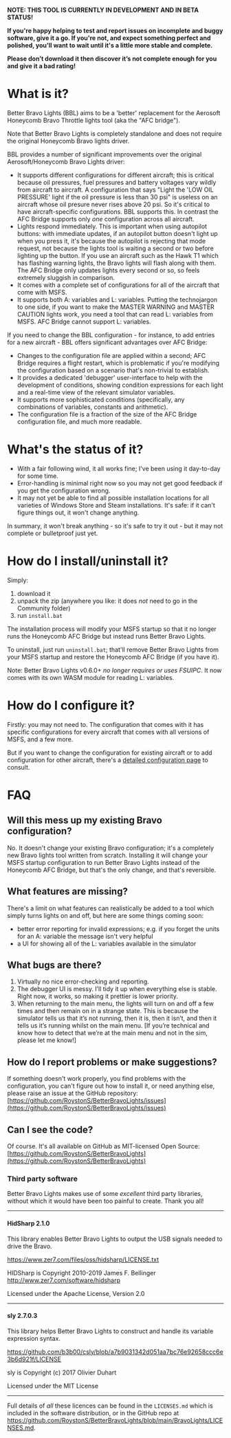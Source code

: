 **NOTE: THIS TOOL IS CURRENTLY IN DEVELOPMENT AND IN BETA STATUS!**

**If you're happy helping to test and report issues on incomplete and buggy software, give it a go. If you're not, and expect something perfect and polished, you'll want to wait until it's a little more stable and complete.**

**Please don’t download it then discover it’s not complete enough for you and give it a bad rating!**

# What is it?

Better Bravo Lights (BBL) aims to be a 'better' replacement for the Aerosoft Honeycomb Bravo Throttle lights tool (aka the "AFC bridge").

Note that Better Bravo Lights is completely standalone and does not require the original Honeycomb Bravo lights driver.

BBL provides a number of significant improvements over the original Aerosoft/Honeycomb Bravo Lights driver:

- It supports different configurations for different aircraft; this is critical because oil pressures, fuel pressures and battery voltages vary wildly from aircraft to aircraft. A configuration that says "Light the 'LOW OIL PRESSURE' light if the oil pressure is less than 30 psi" is useless on an aircraft whose oil presure never rises above 20 psi. So it's critical to have aircraft-specific configurations. BBL supports this. In contrast the AFC Bridge supports only _one_ configuration across all aircraft.
- Lights respond immediately. This is important when using autopilot buttons: with immediate updates, if an autopilot button doesn't light up when you press it, it's because the autopilot is rejecting that mode request, not because the lights tool is waiting a second or two before lighting up the button. If you use an aircraft such as the Hawk T1 which has flashing warning lights, the Bravo lights will flash along with them. The AFC Bridge only updates lights every second or so, so feels extremely sluggish in comparison.
- It comes with a complete set of configurations for all of the aircraft that come with MSFS.
- It supports both A: variables and L: variables. Putting the technojargon to one side, if you want to make the MASTER WARNING and MASTER CAUTION lights work, you need a tool that can read L: variables from MSFS. AFC Bridge cannot support L: variables.

If you need to change the BBL configuration - for instance, to add entries for a new aircraft - BBL offers significant advantages over AFC Bridge:

- Changes to the configuration file are applied within a second; AFC Bridge requires a flight restart, which is problematic if you're modifying the configuration based on a scenario that's non-trivial to establish.
- It provides a dedicated 'debugger' user-interface to help with the development of conditions, showing condition expressions for each light and a real-time view of the relevant simulator variables.
- It supports more sophisticated conditions (specifically, any combinations of variables, constants and arithmetic).
- The configuration file is a fraction of the size of the AFC Bridge configuration file, and much more readable.

# What's the status of it?

- With a fair following wind, it all works fine; I've been using it day-to-day for some time.
- Error-handling is minimal right now so you may not get good feedback if you get the configuration wrong.
- It may not yet be able to find all possible installation locations for all varieties of Windows Store and Steam installations. It's safe: if it can't figure things out, it won't change anything.

In summary, it won't break anything - so it's safe to try it out - but it may not complete or bulletproof just yet.

# How do I install/uninstall it?

Simply:

1. download it
1. unpack the zip (anywhere you like: it does _not_ need to go in the Community folder)
1. run `install.bat`

The installation process will modify your MSFS startup so that it no longer runs the Honeycomb AFC Bridge but instead runs Better Bravo Lights.

To uninstall, just run `uninstall.bat`; that'll remove Better Bravo Lights from your MSFS startup and restore the Honeycomb AFC Bridge (if you have it).

Note: Better Bravo Lights v0.6.0+ _no longer requires or uses FSUIPC_. It now comes with its own WASM module for reading L: variables.

# How do I configure it?

Firstly: you may not need to. The configuration that comes with it has specific configurations for every aircraft that comes with all versions of MSFS, and a few more.

But if you want to change the configuration for existing aircraft or to add configuration for other aircraft, there's a [detailed configuration page](./configuration.md) to consult.

# FAQ

## Will this mess up my existing Bravo configuration?

No. It doesn't change your existing Bravo configuration; it's a completely new Bravo lights tool written from scratch. Installing it will change your MSFS startup configuration to run Better Bravo Lights instead of the Honeycomb AFC Bridge, but that's the only change, and that's reversible.

## What features are missing?

There's a limit on what features can realistically be added to a tool which simply turns lights on and off, but here are some things coming soon:

- better error reporting for invalid expressions; e.g. if you forget the units for an A: variable the message isn't very helpful
- a UI for showing all of the L: variables available in the simulator

## What bugs are there?

1. Virtually no nice error-checking and reporting.
1. The debugger UI is messy. I’ll tidy it up when everything else is stable. Right now, it works, so making it prettier is lower priority.
1. When returning to the main menu, the lights will turn on and off a few times and then remain on in a strange state. This is because the simulator tells us that it’s not running, then it is, then it isn’t, and then it tells us it’s running whilst on the main menu. [If you’re technical and know how to detect that we’re at the main menu and not in the sim, please let me know!]

## How do I report problems or make suggestions?

If something doesn't work properly, you find problems with the configuration, you can't figure out how to install it, or need anything else, please raise an issue at the GitHub repository: [https://github.com/RoystonS/BetterBravoLights/issues](https://github.com/RoystonS/BetterBravoLights/issues)

## Can I see the code?

Of course. It's all available on GitHub as MIT-licensed Open Source: [https://github.com/RoystonS/BetterBravoLights](https://github.com/RoystonS/BetterBravoLights)

### Third party software

Better Bravo Lights makes use of some _excellent_ third party libraries, without which it would have been too painful to create. Thank you all!

---

#### HidSharp 2.1.0

This library enables Better Bravo Lights to output the USB signals needed to drive the Bravo.

https://www.zer7.com/files/oss/hidsharp/LICENSE.txt

HIDSharp is Copyright 2010-2019 James F. Bellinger <http://www.zer7.com/software/hidsharp>

Licensed under the Apache License, Version 2.0

---

#### sly 2.7.0.3

This library helps Better Bravo Lights to construct and handle its variable expression syntax.

https://github.com/b3b00/csly/blob/a7b9031342d051aa7bc76e92658ccc6e3b6d921f/LICENSE

sly is Copyright (c) 2017 Olivier Duhart

Licensed under the MIT License

---

Full details of _all_ these licences can be found in the `LICENSES.md` which is included in the software distribution, or in the GitHub repo at https://github.com/RoystonS/BetterBravoLights/blob/main/BravoLights/LICENSES.md.
